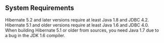 ## System Requirements

Hibernate 5.2 and later versions require at least Java 1.8 and JDBC 4.2.
Hibernate 5.1 and older versions require at least Java 1.6 and JDBC 4.0.
When building Hibernate 5.1 or older from sources, you need Java 1.7 due to a bug in the JDK 1.6 compiler.